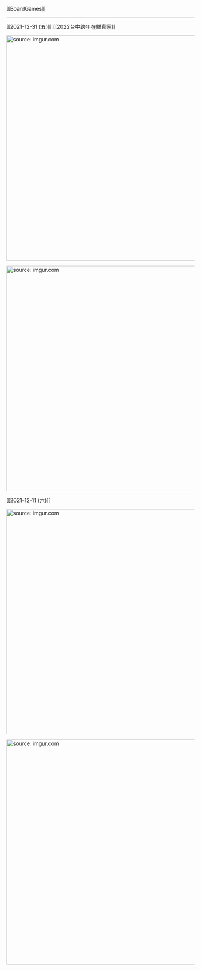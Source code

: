 [[BoardGames]]

---

[[2021-12-31 (五)]] [[2022台中跨年在維真家]]

<a href="https://imgur.com/4wNpzF8"><img src="https://i.imgur.com/4wNpzF8.jpg" title="source: imgur.com" width="600px" /></a>

<a href="https://imgur.com/TIlXE9w"><img src="https://i.imgur.com/TIlXE9w.jpg" title="source: imgur.com" width="600px" /></a>


[[2021-12-11 (六)]]

<a href="https://imgur.com/nWr9E8O"><img src="https://i.imgur.com/nWr9E8O.jpg" title="source: imgur.com" width="600px" /></a>

<a href="https://imgur.com/F0VSWOw"><img src="https://i.imgur.com/F0VSWOw.jpg" title="source: imgur.com" width="600px" /></a>
